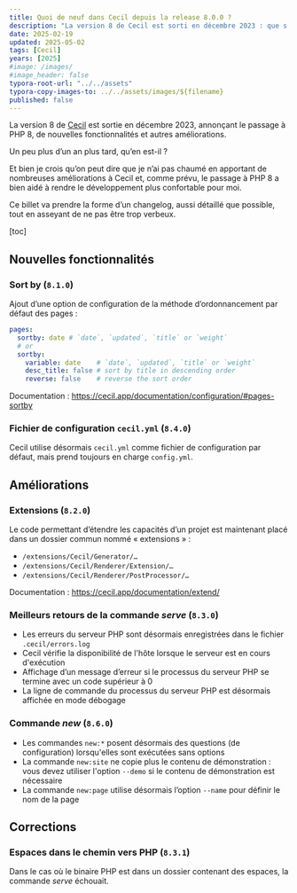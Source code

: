 ```yaml
---
title: Quoi de neuf dans Cecil depuis la release 8.0.0 ?
description: "La version 8 de Cecil est sorti en décembre 2023 : que s'est-il passé depuis ?"
date: 2025-02-19
updated: 2025-05-02
tags: [Cecil]
years: [2025]
#image: /images/
#image_header: false
typora-root-url: "../../assets"
typora-copy-images-to: ../../assets/images/${filename}
published: false
---
```


La version 8 de [Cecil](https://cecil.app) est sortie en décembre 2023, annonçant le passage à PHP 8, de nouvelles fonctionnalités et autres améliorations.

Un peu plus d’un an plus tard, qu’en est-il ?

Et bien je crois qu’on peut dire que je n’ai pas chaumé en apportant de nombreuses améliorations à Cecil et, comme prévu, le passage à PHP 8 a bien aidé à rendre le développement plus confortable pour moi.

Ce billet va prendre la forme d’un changelog, aussi détaillé que possible, tout en asseyant de ne pas être trop verbeux.
<!-- break -->

[toc]

## Nouvelles fonctionnalités

### Sort by (`8.1.0`)

Ajout d’une option de configuration de la méthode d’ordonnancement par défaut des pages :

```yaml
pages:
  sortby: date # `date`, `updated`, `title` or `weight`
  # or
  sortby:
    variable: date    # `date`, `updated`, `title` or `weight`
    desc_title: false # sort by title in descending order
    reverse: false    # reverse the sort order
```

Documentation : <https://cecil.app/documentation/configuration/#pages-sortby>

### Fichier de configuration `cecil.yml` (`8.4.0`)

Cecil utilise désormais `cecil.yml` comme fichier de configuration par défaut, mais prend toujours en charge `config.yml`.

## Améliorations

### Extensions (`8.2.0`)

Le code permettant d’étendre les capacités d’un projet est maintenant placé dans un dossier commun nommé « extensions » :

- `/extensions/Cecil/Generator/…`
- `/extensions/Cecil/Renderer/Extension/…`
- `/extensions/Cecil/Renderer/PostProcessor/…`

Documentation : <https://cecil.app/documentation/extend/>

### Meilleurs retours de la commande _serve_ (`8.3.0`)

- Les erreurs du serveur PHP sont désormais enregistrées dans le fichier `.cecil/errors.log`
- Cecil vérifie la disponibilité de l'hôte lorsque le serveur est en cours d'exécution
- Affichage d’un message d’erreur si le processus du serveur PHP se termine avec un code supérieur à 0
- La ligne de commande du processus du serveur PHP est désormais affichée en mode débogage

### Commande _new_ (`8.6.0`)

- Les commandes `new:*` posent désormais des questions (de configuration) lorsqu'elles sont exécutées sans options
- La commande `new:site` ne copie plus le contenu de démonstration : vous devez utiliser l'option `--demo` si le contenu de démonstration est nécessaire
- La commande `new:page` utilise désormais l’option `--name` pour définir le nom de la page

## Corrections

### Espaces dans le chemin vers PHP (`8.3.1`)

Dans le cas où le binaire PHP est dans un dossier contenant des espaces, la commande _serve_ échouait.

